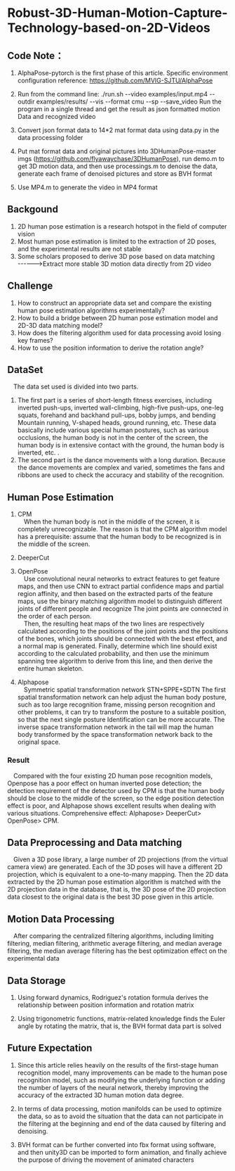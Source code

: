 # Robust-3D-Human-Motion-Capture-Technology-based-on-2D-Videos

## Code Note：
1.  AlphaPose-pytorch is the first phase of this article. Specific environment configuration reference: https://github.com/MVIG-SJTU/AlphaPose
2.  Run from the command line: ./run.sh --video examples/input.mp4 --outdir examples/results/ --vis --format cmu --sp --save_video Run the program in a single thread and get the result as json formatted motion Data and recognized video

3.  Convert json format data to 14*2 mat format data using data.py in the data processing folder

4.  Put mat format data and original pictures into 3DHumanPose-master imgs (https://github.com/flyawaychase/3DHumanPose), run demo.m to get 3D motion data, and then use processings.m to denoise the data, generate each frame of denoised pictures and store as BVH format

5.  Use MP4.m to generate the video in MP4 format




## Backgound
1.  2D human pose estimation is a research hotspot in the field of computer vision 
2.  Most human pose estimation is limited to the extraction of 2D poses, and the experimental results are not stable  
3.  Some scholars proposed to derive 3D pose based on data matching  
------>Extract more stable 3D motion data directly from 2D video  

## Challenge
1.  How to construct an appropriate data set and compare the existing human pose estimation algorithms experimentally?  
2.  How to build a bridge between 2D human pose estimation model and 2D-3D data matching model?  
3.  How does the filtering algorithm used for data processing avoid losing key frames?  
4.  How to use the position information to derive the rotation angle?  

## DataSet
&emsp;The data set used is divided into two parts. 
1.  The first part is a series of short-length fitness exercises, including inverted push-ups, inverted wall-climbing, high-five push-ups, one-leg squats, forehand and backhand pull-ups, bobby jumps, and bending Mountain running, V-shaped heads, ground running, etc. These data basically include various special human postures, such as various occlusions, the human body is not in the center of the screen, the human body is in extensive contact with the ground, the human body is inverted, etc. .  
2.  The second part is the dance movements with a long duration. Because the dance movements are complex and varied, sometimes the fans and ribbons are used to check the accuracy and stability of the recognition.  

## Human Pose Estimation

1.  CPM  
&emsp;When the human body is not in the middle of the screen, it is completely unrecognizable. The reason is that the CPM algorithm model has a prerequisite: assume that the human body to be recognized is in the middle of the screen.  
  
2.  DeeperCut
3.  OpenPose  
&emsp;Use convolutional neural networks to extract features to get feature maps, and then use CNN to extract partial confidence maps and partial region affinity, and then based on the extracted parts of the feature maps, use the binary matching algorithm model to distinguish different joints of different people and recognize The joint points are connected in the order of each person.  
&emsp;Then, the resulting heat maps of the two lines are respectively calculated according to the positions of the joint points and the positions of the bones, which joints should be connected with the best effect, and a normal map is generated. Finally, determine which line should exist according to the calculated probability, and then use the minimum spanning tree algorithm to derive from this line, and then derive the entire human skeleton.  
4.  Alphapose  
&emsp;Symmetric spatial transformation network STN+SPPE+SDTN The first spatial transformation network can help adjust the human body posture, such as too large recognition frame, missing person recognition and other problems, it can try to transform the posture to a suitable position, so that the next single posture Identification can be more accurate. The inverse space transformation network in the tail will map the human body transformed by the space transformation network back to the original space.  

### Result  
&emsp;Compared with the four existing 2D human pose recognition models, Openpose has a poor effect on human inverted pose detection; the detection requirement of the detector used by CPM is that the human body should be close to the middle of the screen, so the edge position detection effect is poor, and Alphapose shows excellent results when dealing with various situations. Comprehensive effect: Alphapose> DeeperCut> OpenPose> CPM.

## Data Preprocessing and Data matching
&emsp;Given a 3D pose library, a large number of 2D projections (from the virtual camera view) are generated. Each of the 3D poses will have a different 2D projection, which is equivalent to a one-to-many mapping. Then the 2D data extracted by the 2D human pose estimation algorithm is matched with the 2D projection data in the database, that is, the 3D pose of the 2D projection data closest to the original data is the best 3D pose given in this article.

## Motion Data Processing
&emsp;After comparing the centralized filtering algorithms, including limiting filtering, median filtering, arithmetic average filtering, and median average filtering, the median average filtering has the best optimization effect on the experimental data

## Data Storage
1.  Using forward dynamics, Rodriguez's rotation formula derives the relationship between position information and rotation matrix
  
2.  Using trigonometric functions, matrix-related knowledge finds the Euler angle by rotating the matrix, that is, the BVH format data part is solved

## Future Expectation
1.  Since this article relies heavily on the results of the first-stage human recognition model, many improvements can be made to the human pose recognition model, such as modifying the underlying function or adding the number of layers of the neural network, thereby improving the accuracy of the extracted 3D human motion data degree.  
  
2.  In terms of data processing, motion manifolds can be used to optimize the data, so as to avoid the situation that the data can not participate in the filtering at the beginning and end of the data caused by filtering and denoising.
  
3.  BVH format can be further converted into fbx format using software, and then unity3D can be imported to form animation, and finally achieve the purpose of driving the movement of animated characters

